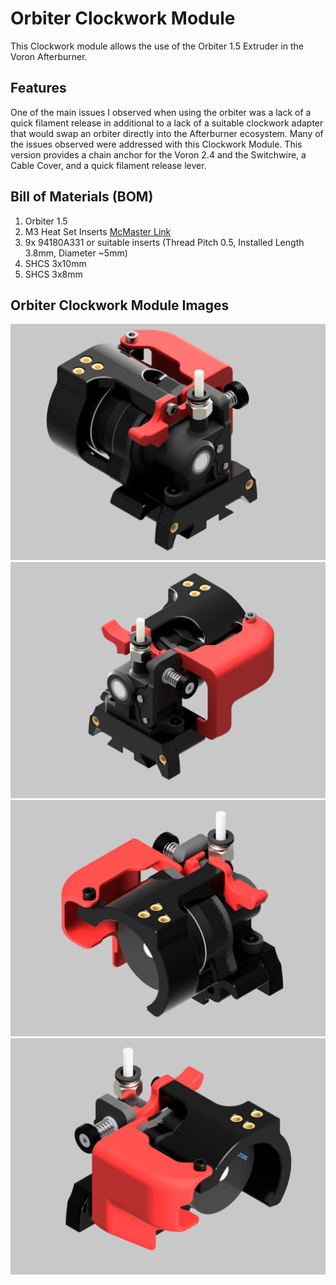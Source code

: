 # Orbiter Clockwork Module
This Clockwork module allows the use of the Orbiter 1.5 Extruder in the Voron Afterburner.

## Features
One of the main issues I observed when using the orbiter was a lack of a quick filament release in additional to a lack of a suitable clockwork adapter that would swap an orbiter directly into the Afterburner ecosystem. Many of the issues observed were addressed with this Clockwork Module. This version provides a chain anchor for the Voron 2.4 and the Switchwire, a Cable Cover, and a quick filament release lever.

## Bill of Materials (BOM)
1. Orbiter 1.5
1. M3 Heat Set Inserts [McMaster Link](https://www.mcmaster.com/94180A331)
  1. 9x 94180A331 or suitable inserts (Thread Pitch 0.5, Installed Length 3.8mm, Diameter ~5mm)
1. SHCS 3x10mm
1. SHCS 3x8mm

## Orbiter Clockwork Module Images
![Image](./images/Orbiter-Clockwork-Main.png)
![Image](./images/Orbiter_Clockwork_Module-Right_Side.png)
![Image](./images/Orbiter_Clockwork_Module-Back_Left.png)
![Image](./images/Orbiter_Clockwork_Module-Back_Right.png)
